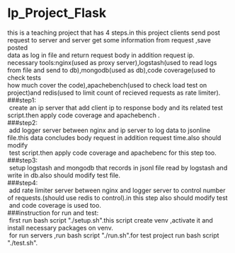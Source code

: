 # Ip_Project_Flask<br/>
‫this is a teaching project that has 4 steps.in this project clients send post request to server and server get some information from request ,save posted<br/>
data as log in file and return request body in addition request ip.<br/>
necessary tools:nginx(used as proxy server),logstash(used to read logs from file and send to db),mongodb(used as db),code coverage(used to check tests <br/>
how much cover the code),apachebench(used to check load test on project)and redis(used to limit count of recieved requests as rate limiter).<br/>
###step1:<br/>
&nbsp;create an ip server that add client ip to response body and its related test script.then apply code coverage and apachebench .<br/>
###step2:<br/>
&nbsp;add logger server between nginx and ip server to log data to jsonline file.this data concludes body request in addition request time.also should modify<br/>
&nbsp;test script.then apply code coverage and apachebenc for this step too.<br/>
###step3:<br/>
&nbsp;setup logstash and mongodb that  records in jsonl file read by logstash and write in db.also should modify test file.<br/>
###step4:<br/>
&nbsp;add rate limiter server between nginx and logger server to control number of requests.(should use redis to control).in this step also should modify test<br/>
&nbsp;and code coverage is used too.<br/>
###instruction for run and test:<br/>
&nbsp;first run bash script "./setup.sh".this script create venv ,activate it and install necessary packages on venv.<br/>
&nbsp;for run servers ,run bash script "./run.sh".for test project run bash script "./test.sh".<br/>
